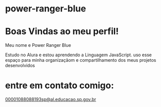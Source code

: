 # power-ranger-blue

# Boas Vindas ao meu perfil!

Meu nome e Power Ranger Blue 

Estudo no Alura e estou aprendendo a Linguagem JavaScript.
uso esse espaço para minha organizaçãom e compartilhamento dos meus projetos desenvolvidos 

# entre em contato comigo:

00001088088193sp@al.educacao.sp.gov.br
